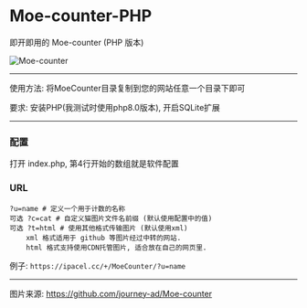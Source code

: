 # Moe-counter-PHP

即开即用的 Moe-counter (PHP 版本)

![Moe-counter](https://ipacel.cc/+/MoeCounter/?u=github&t=xml)

---

使用方法: 将MoeCounter目录复制到您的网站任意一个目录下即可

要求: 安装PHP(我测试时使用php8.0版本), 开启SQLite扩展

---

### 配置
打开 index.php, 第4行开始的数组就是软件配置

### URL
```
?u=name # 定义一个用于计数的名称
可选 ?c=cat # 自定义猫图片文件名前缀 (默认使用配置中的值)
可选 ?t=html # 使用其他格式传输图片 (默认使用xml)
    xml 格式适用于 github 等图片经过中转的网站.  
    html 格式支持使用CDN托管图片, 适合放在自己的网页里.  
```

例子: `https://ipacel.cc/+/MoeCounter/?u=name`

---

图片来源: https://github.com/journey-ad/Moe-counter



